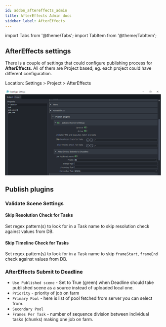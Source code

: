 ```yaml
---
id: addon_aftereffects_admin
title: AfterEffects Admin docs
sidebar_label: AfterEffects
---
```


import Tabs from '@theme/Tabs';
import TabItem from '@theme/TabItem';

## AfterEffects settings

There is a couple of settings that could configure publishing process for **AfterEffects**.
All of them are Project based, eg. each project could have different configuration.

Location: Settings > Project > AfterEffects

![AfterEffects Project Settings](assets/aftereffects/admin/admin_hosts_aftereffects_settings.png)

## Publish plugins

### Validate Scene Settings

#### Skip Resolution Check for Tasks

Set regex pattern(s) to look for in a Task name to skip resolution check against values from DB.

#### Skip Timeline Check for Tasks

Set regex pattern(s) to look for in a Task name to skip `frameStart`, `frameEnd` check against values from DB.

### AfterEffects Submit to Deadline

* `Use Published scene` - Set to True (green) when Deadline should take published scene as a source instead of uploaded local one.
* `Priority` - priority of job on farm
* `Primary Pool` - here is list of pool fetched from server you can select from.
* `Secondary Pool`
* `Frames Per Task` - number of sequence division between individual tasks (chunks)
making one job on farm.